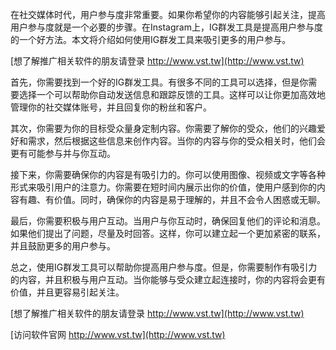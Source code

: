 在社交媒体时代，用户参与度非常重要。如果你希望你的内容能够引起关注，提高用户参与度就是一个必要的步骤。在Instagram上，IG群发工具是提高用户参与度的一个好方法。本文将介绍如何使用IG群发工具来吸引更多的用户参与。

[想了解推广相关软件的朋友请登录 http://www.vst.tw](http://www.vst.tw)

首先，你需要找到一个好的IG群发工具。有很多不同的工具可以选择，但是你需要选择一个可以帮助你自动发送信息和跟踪反馈的工具。这样可以让你更加高效地管理你的社交媒体账号，并且回复你的粉丝和客户。

其次，你需要为你的目标受众量身定制内容。你需要了解你的受众，他们的兴趣爱好和需求，然后根据这些信息来创作内容。当你的内容与你的受众相关时，他们会更有可能参与并与你互动。

接下来，你需要确保你的内容是有吸引力的。你可以使用图像、视频或文字等各种形式来吸引用户的注意力。你需要在短时间内展示出你的价值，使用户感到你的内容有趣、有价值。同时，确保你的内容是易于理解的，并且不会令人困惑或无聊。

最后，你需要积极与用户互动。当用户与你互动时，确保回复他们的评论和消息。如果他们提出了问题，尽量及时回答。这样，你可以建立起一个更加紧密的联系，并且鼓励更多的用户参与。

总之，使用IG群发工具可以帮助你提高用户参与度。但是，你需要制作有吸引力的内容，并且积极与用户互动。当你能够与受众建立起连接时，你的内容将会更有价值，并且更容易引起关注。

[想了解推广相关软件的朋友请登录 http://www.vst.tw](http://www.vst.tw)


[访问软件官网 http://www.vst.tw](http://www.vst.tw)
